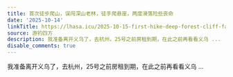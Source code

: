 ```yaml
---
title: 首次徒步爬山，误闯深山老林，徒手爬悬崖，两度滑落险些丧命
date: '2025-10-14'
linkTitle: https://lhasa.icu/2025-10-15-first-hike-deep-forest-cliff-fall/
source: 游钓四方
description: 我准备离开义乌了，去杭州，25号之前房租到期，在此之前再看看义乌 ...
disable_comments: true
---
```

我准备离开义乌了，去杭州，25号之前房租到期，在此之前再看看义乌 ...